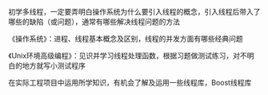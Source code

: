 初学多线程，一定要弄明白操作系统为什么要引入线程的概念，引入线程后带入了哪些的缺陷（或问题），通常有哪些解决线程问题的方法

《操作系统》：进程、线程基本概念及区别，线程的并发方面有哪些经典问题

《Unix环境高级编程》：见识并学习线程处理函数，根据习题做测试练习，对不明白的地方就写小测试程序

在实际工程项目中运用所学知识，有机会了解及运用一些线程库，Boost线程库